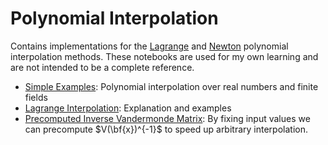 # Polynomial Interpolation

Contains implementations for the [Lagrange](https://en.wikipedia.org/wiki/Lagrange_polynomial) and [Newton](https://en.wikipedia.org/wiki/Newton_polynomial) polynomial interpolation methods.
These notebooks are used for my own learning and are not intended to be a complete reference.

- [Simple Examples](polynomial_interpolation.ipynb): Polynomial interpolation over real numbers and finite fields
- [Lagrange Interpolation](lagrange_interpolation.ipynb): Explanation and examples
- [Precomputed Inverse Vandermonde Matrix](precomputed_V_inv.ipynb): By fixing input values we can precompute $V(\bf{x})^{-1}$ to speed up arbitrary interpolation.
<!-- - Newton Interpolation: [Explanation and Examples](newton_interpolation.ipynb) -->

